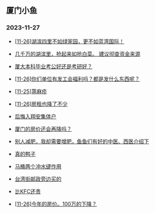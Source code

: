 ## 厦门小鱼 
### 2023-11-27

+ [[11-26]湖滨四里不如绿家园，更不如蓝湾国际！](http://bbs.xmfish.com/read-htm-tid-18111611.html)

+ [几千万的湖滨里，抢起来如抢白菜。 建议彻查资金来源](http://bbs.xmfish.com/read-htm-tid-18111660.html)

+ [厦大本科毕业考公好还是考研好？](http://bbs.xmfish.com/read-htm-tid-18111575.html)

+ [[11-26]你们单位有发工会福利吗？都是发什么东西呢？](http://bbs.xmfish.com/read-htm-tid-18111651.html)

+ [[11-25]荨麻疹](http://bbs.xmfish.com/read-htm-tid-18111574.html)

+ [[11-26]房租也降了不少](http://bbs.xmfish.com/read-htm-tid-18111676.html)

+ [后悔入翔安集体户](http://bbs.xmfish.com/read-htm-tid-18111764.html)

+ [厦门的房价还会再降吗？](http://bbs.xmfish.com/read-htm-tid-18111810.html)

+ [别人减肥，我却需要增肥，鱼鱼们有好的中医、西医介绍下](http://bbs.xmfish.com/read-htm-tid-18111589.html)

+ [真的鸭子](http://bbs.xmfish.com/read-htm-tid-18111683.html)

+ [马桶两个冲水键作用](http://bbs.xmfish.com/read-htm-tid-18111747.html)

+ [台湾街邮政旁边买的](http://bbs.xmfish.com/read-htm-tid-18111819.html)

+ [比KFC还贵](http://bbs.xmfish.com/read-htm-tid-18111834.html)

+ [[11-26]今年的房价。100万的下降？](http://bbs.xmfish.com/read-htm-tid-18111908.html)

